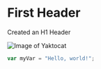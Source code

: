 # First Header 

Created an H1 Header

![Image of Yaktocat](https://octodex.github.com/images/yaktocat.png)

``` javascript
var myVar = "Hello, world!";
```

